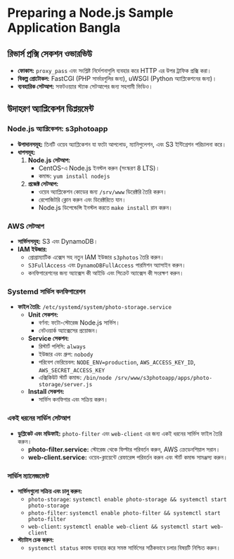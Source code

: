 # Preparing a Node.js Sample Application Bangla

## রিভার্স প্রক্সি সেকশন ওভারভিউ

- **ফোকাস:** `proxy_pass` এবং সংশ্লিষ্ট নির্দেশনাগুলি ব্যবহার করে HTTP এর উপর ট্রাফিক প্রক্সি করা।
- **বিকল্প প্রোটোকল:** FastCGI (PHP সার্ভারগুলির জন্য), uWSGI (Python অ্যাপ্লিকেশনের জন্য)।
- **ব্যবহারিক সেটআপ:** সফটওয়্যার স্ট্যাক সেটআপের জন্য সহগামী ভিডিও।

## উদাহরণ অ্যাপ্লিকেশন ডিপ্লয়মেন্ট

### Node.js অ্যাপ্লিকেশন: s3photoapp

- **উপাদানসমূহ:** তিনটি ওয়েব অ্যাপ্লিকেশন যা ফটো আপলোড, ম্যানিপুলেশন, এবং S3 ইন্টিগ্রেশন পরিচালনা করে।
- **ধাপসমূহ:**
    1. **Node.js সেটআপ:**
        - CentOS-এ Node.js ইনস্টল করুন (সংস্করণ 8 LTS)।
        - কমান্ড: `yum install nodejs`
    2. **প্রজেক্ট সেটআপ:**
        - ওয়েব অ্যাপ্লিকেশন কোডের জন্য `/srv/www` ডিরেক্টরি তৈরি করুন।
        - রেপোজিটরি ক্লোন করুন এবং ডিরেক্টরিতে যান।
        - Node.js ডিপেন্ডেন্সি ইনস্টল করতে `make install` রান করুন।

### AWS সেটআপ

- **সার্ভিসসমূহ:** S3 এবং DynamoDB।
- **IAM ইউজার:**
    - প্রোগ্রাম্যাটিক এক্সেস সহ নতুন IAM ইউজার `s3photos` তৈরি করুন।
    - `S3FullAccess` এবং `DynamoDBFullAccess` পারমিশন অ্যাসাইন করুন।
    - কনফিগারেশনের জন্য অ্যাক্সেস কী আইডি এবং সিক্রেট অ্যাক্সেস কী সংরক্ষণ করুন।

### Systemd সার্ভিস কনফিগারেশন

- **ফাইল তৈরি:** `/etc/systemd/system/photo-storage.service`
    - **Unit সেকশন:**
        - বর্ণনা: ফটো-স্টোরেজ Node.js সার্ভিস।
        - নেটওয়ার্ক অ্যাক্সেসের প্রয়োজন।
    - **Service সেকশন:**
        - রিস্টার্ট পলিসি: `always`
        - ইউজার এবং গ্রুপ: `nobody`
        - পরিবেশ ভেরিয়েবল: `NODE_ENV=production`, `AWS_ACCESS_KEY_ID`, `AWS_SECRET_ACCESS_KEY`
        - এক্সিকিউট স্টার্ট কমান্ড: `/bin/node /srv/www/s3photoapp/apps/photo-storage/server.js`
    - **Install সেকশন:**
        - সার্ভিস কনফিগার এবং সক্রিয় করুন।

### একই ধরনের সার্ভিস সেটআপ

- **ডুপ্লিকেট এবং মডিফাই:** `photo-filter` এবং `web-client` এর জন্য একই ধরনের সার্ভিস ফাইল তৈরি করুন।
    - **photo-filter.service:** স্টোরেজ থেকে ফিল্টার পরিবর্তন করুন, AWS ক্রেডেনশিয়াল সরান।
    - **web-client.service:** ওয়েব-ক্লায়েন্টে রেফারেন্স পরিবর্তন করুন এবং স্টার্ট কমান্ড সামঞ্জস্য করুন।

### সার্ভিস ম্যানেজমেন্ট

- **সার্ভিসগুলো সক্রিয় এবং চালু করুন:**
    - `photo-storage`: `systemctl enable photo-storage && systemctl start photo-storage`
    - `photo-filter`: `systemctl enable photo-filter && systemctl start photo-filter`
    - `web-client`: `systemctl enable web-client && systemctl start web-client`
- **স্ট্যাটাস চেক করুন:**
    - `systemctl status` কমান্ড ব্যবহার করে সমস্ত সার্ভিসের সঠিকভাবে চলার বিষয়টি নিশ্চিত করুন।